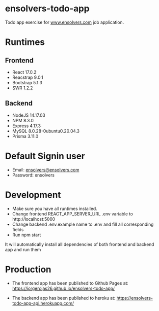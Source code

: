 # ensolvers-todo-app

Todo app exercise for www.ensolvers.com job application.

# Runtimes

## Frontend

- React 17.0.2
- Reacstrap 9.0.1
- Bootstrap 5.1.3
- SWR 1.2.2

## Backend
- NodeJS 14.17.03
- NPM 8.3.0
- Express 4.17.3
- MySQL 8.0.28-0ubuntu0.20.04.3
- Prisma 3.11.0

# Default Signin user

- Email: ensolvers@ensolvers.com
- Password: ensolvers

# Development

- Make sure you have all runtimes installed.
- Change frontend REACT_APP_SERVER_URL .env variable to http://localhost:5000
- Change backend .env.example name to .env and fill all corresponding fields
- Run npm start


It will automatically install all dependencies of both frontend and backend app and run them


# Production

- The frontend app has been published to Github Pages at: https://jorgerojas26.github.io/ensolvers-todo-app/

- The backend app has been published to heroku at: https://ensolvers-todo-app-api.herokuapp.com/


